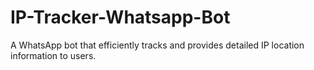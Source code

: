 # IP-Tracker-Whatsapp-Bot
A WhatsApp bot that efficiently tracks and provides detailed IP location information to users.
